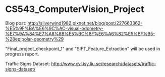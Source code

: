 # CS543_ComputerVision_Project

Blog post: http://silverwind1982.pixnet.net/blog/post/227663362-%E5%9F%BA%E6%9C%AC-visual-odometry-%E7%9A%84%E7%A8%8B%E5%BC%8F%E6%A6%82%E5%BF%B5-%28epipolar-geometry%29

"Final_project_checkpoint_1" and "SIFT_Feature_Extraction" will be used in progress report.

Traffic Signs Dataset: http://www.cvl.isy.liu.se/research/datasets/traffic-signs-dataset/
